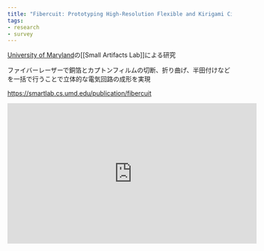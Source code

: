 ```yaml
---
title: "Fibercuit: Prototyping High-Resolution Flexible and Kirigami Circuits with a Fiber Laser Engraver"
tags:
- research
- survey
---
```


[University of Maryland](https://www.umd.edu/)の[[Small Artifacts Lab]]による研究

ファイバーレーザーで銅箔とカプトンフィルムの切断、折り曲げ、半田付けなどを一括で行うことで立体的な電気回路の成形を実現

https://smartlab.cs.umd.edu/publication/fibercuit

<iframe width="560" height="315" src="https://www.youtube.com/embed/TNks8ntgqOE" title="YouTube video player" frameborder="0" allow="accelerometer; autoplay; clipboard-write; encrypted-media; gyroscope; picture-in-picture; web-share" allowfullscreen></iframe>

